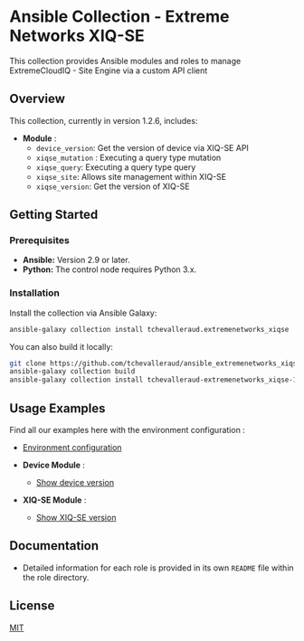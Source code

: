 # Ansible Collection - Extreme Networks XIQ-SE

This collection provides Ansible modules and roles to manage ExtremeCloudIQ - Site Engine via a custom API client

## Overview

This collection, currently in version 1.2.6, includes:

- **Module** :
  - `device_version`: Get the version of device via XIQ-SE API 
  - `xiqse_mutation` : Executing a query type mutation
  - `xiqse_query`: Executing a query type query
  - `xiqse_site`: Allows site management within XIQ-SE
  - `xiqse_version`: Get the version of XIQ-SE

## Getting Started

### Prerequisites

- **Ansible:** Version 2.9 or later.
- **Python:** The control node requires Python 3.x.

### Installation

Install the collection via Ansible Galaxy:

```bash
ansible-galaxy collection install tchevalleraud.extremenetworks_xiqse
```

You can also build it locally:

```bash
git clone https://github.com/tchevalleraud/ansible_extremenetworks_xiqse
ansible-galaxy collection build
ansible-galaxy collection install tchevalleraud-extremenetworks_xiqse-1.2.6.tar.gz
```

## Usage Examples

Find all our examples here with the environment configuration :

* [Environment configuration](https://github.com/tchevalleraud/ansible_extremenetworks_xiqse/blob/main/examples/README.md)


* **Device Module** :
  * [Show device version](https://github.com/tchevalleraud/ansible_extremenetworks_xiqse/blob/main/examples/pb.device-version.yaml)
* **XIQ-SE Module** :
  * [Show XIQ-SE version](https://github.com/tchevalleraud/ansible_extremenetworks_xiqse/blob/main/examples/pb.xiqse-version.yaml)

## Documentation

* Detailed information for each role is provided in its own `README` file within the role directory.

## License

[MIT](https://github.com/tchevalleraud/ansible_extremenetworks_xiqse/blob/main/LICENSE)

